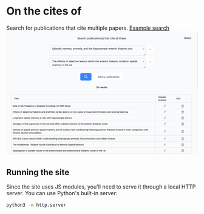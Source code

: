 # On the cites of

Search for publications that cite multiple papers.
[Example search](https://www.onthecitesof.info/index.html?doi1=10.1017/s0140525x99002034&doi2=10.1016/s0166-4328(96)89080-2)
![image info](./assets/Example%20screenshot.png)

## Running the site

Since the site uses JS modules, you'll need to serve it through a local HTTP server. You can use Python's built-in server:

```bash
python3 -m http.server
```